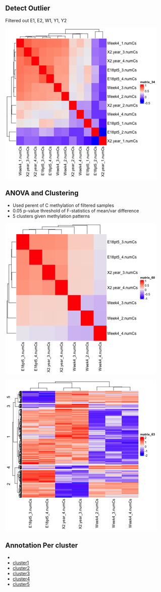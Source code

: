 
## Detect Outlier 

Filtered out E1, E2, W1, Y1, Y2

![sample_correlation](results/2025-04-11/merged_anova_pval005_cor.png )

## ANOVA and Clustering
- Used perent of C methylation of filtered samples
- 0.05 p-value threshold of F-statistics of mean/var difference
- 5 clusters given methylation patterns 

![filtered_correlation]( results/2025-04-11/filtered_anova_cor.png )

![filtered_heatmap]( results/2025-04-11/filtered_anova_heatmap.png )

## Annotation Per cluster

- [](results/2025-04-11/filtered_anova_anno.tsv)
- [cluster1](results/2025-04-11/filtered_anova_cluster1_anno.tsv)
- [cluster2](results/2025-04-11/filtered_anova_cluster2_anno.tsv)
- [cluster3](results/2025-04-11/filtered_anova_cluster3_anno.tsv)
- [cluster4](results/2025-04-11/filtered_anova_cluster4_anno.tsv)
- [cluster5](results/2025-04-11/filtered_anova_cluster5_anno.tsv)
